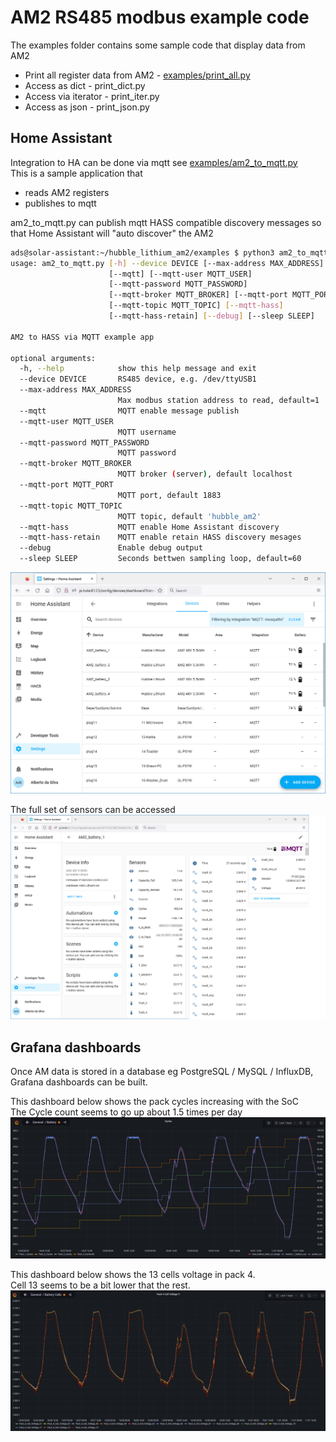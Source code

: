 # AM2 RS485 modbus example code

The examples folder contains some sample code that display data from AM2
- Print all register data from AM2 - [examples/print_all.py](/examples/print_all.py)
- Access as dict - print_dict.py
- Access via iterator - print_iter.py
- Access as json - print_json.py

## Home Assistant

Integration to HA can be done via mqtt see
[examples/am2_to_mqtt.py](/examples/am2_to_mqtt.py)  
This is a sample application that 
- reads AM2 registers
- publishes to mqtt

am2_to_mqtt.py can publish mqtt HASS compatible discovery messages so that Home Assistant will "auto discover" the AM2

```bash
ads@solar-assistant:~/hubble_lithium_am2/examples $ python3 am2_to_mqtt.py --help
usage: am2_to_mqtt.py [-h] --device DEVICE [--max-address MAX_ADDRESS]
                      [--mqtt] [--mqtt-user MQTT_USER]
                      [--mqtt-password MQTT_PASSWORD]
                      [--mqtt-broker MQTT_BROKER] [--mqtt-port MQTT_PORT]
                      [--mqtt-topic MQTT_TOPIC] [--mqtt-hass]
                      [--mqtt-hass-retain] [--debug] [--sleep SLEEP]

AM2 to HASS via MQTT example app

optional arguments:
  -h, --help            show this help message and exit
  --device DEVICE       RS485 device, e.g. /dev/ttyUSB1
  --max-address MAX_ADDRESS
                        Max modbus station address to read, default=1
  --mqtt                MQTT enable message publish
  --mqtt-user MQTT_USER
                        MQTT username
  --mqtt-password MQTT_PASSWORD
                        MQTT password
  --mqtt-broker MQTT_BROKER
                        MQTT broker (server), default localhost
  --mqtt-port MQTT_PORT
                        MQTT port, default 1883
  --mqtt-topic MQTT_TOPIC
                        MQTT topic, default 'hubble_am2'
  --mqtt-hass           MQTT enable Home Assistant discovery
  --mqtt-hass-retain    MQTT enable retain HASS discovery mesages
  --debug               Enable debug output
  --sleep SLEEP         Seconds bettwen sampling loop, default=60
```

![Home Assistant Integration 1](/images/home-assistant-1.png)

The full set of sensors can be accessed
![Home Assistant Integration 2](/images/home-assistant-2.png)

## Grafana dashboards

Once AM data is stored in a database eg PostgreSQL / MySQL / InfluxDB, Grafana dashboards can be built.  

This dashboard below shows the pack cycles increasing with the SoC  
The Cycle count seems to go up about 1.5 times per day
![pack cycles 7 days](/images/pack_cycles_7_days.png)

This dashboard below shows the 13 cells voltage in pack 4.  
Cell 13 seems to be a bit lower that the rest.
![pack4 cell voltages](/images/pack4_cell_voltage.png)
